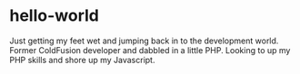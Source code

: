 # hello-world
Just getting my feet wet and jumping back in to the development world. 
Former ColdFusion developer and dabbled in a little PHP.
Looking to up my PHP skills and shore up my Javascript.
